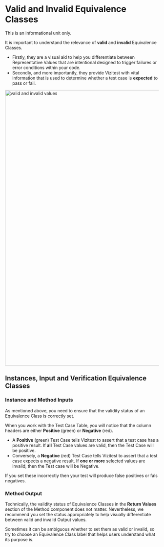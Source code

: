 # Valid and Invalid Equivalence Classes

This is an informational unit only.

It is important to understand the relevance of **valid** and **invalid** Equivalence Classes.

- Firstly, they are a visual aid to help you differentiate between Representative Values that are intentional designed to trigger failures or error conditions within your code.
- Secondly, and more importantly, they provide Vizitest with vital information that is used to determine whether a test case is **expected** to pass or fail.

<img src="invalid-valid-values.png" alt="valid and invalid values" width="900"/>

## Instances, Input and Verification Equivalence Classes

### Instance and Method Inputs
As mentioned above, you need to ensure that the validity status of an Equivalence Class is correctly set.

When you work with the Test Case Table, you will notice that the column headers are either **Positive** (green) or **Negative** (red). 

- A **Positive** (green) Test Case tells Vizitest to assert that a test case has a positive result. If **all** Test Case values are valid, then the Test Case will be positive.
- Conversely, a **Negative** (red) Test Case tells Vizitest to assert that a test case expects a negative result. If **one or more** selected values are invalid, then the Test case will be Negative.

If you set these incorrectly then your test will produce false positives or fals negatives.

### Method Output
Technically, the validity status of Equivalence Classes in the **Return Values** section of the Method component does not matter. Nevertheless, we recommend you set the status appropriately to help visually differentiate between valid and invalid Output values.

Sometimes it can be ambiguous whether to set them as valid or invalid, so try to choose an Equivalence Class label that helps users understand what its purpose is.
